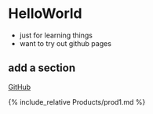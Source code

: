 # HelloWorld

- just for learning things
- want to try out github pages

## add a section

[GitHub](http://github.com)




{% include_relative Products/prod1.md %}
